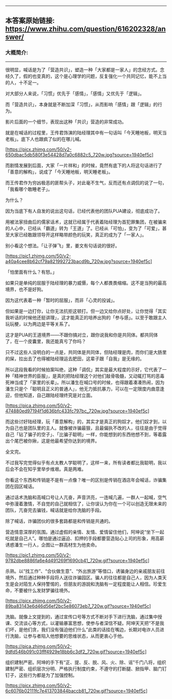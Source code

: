 ----------------------------------------
## 本答案原始链接: https://www.zhihu.com/question/616202328/answer/
### 大概简介: 
----------------------------------------
很明显，喊话是为了「营造共识」，塑造一种「大家都是一家人」的念经方式。念经久了，假的也变真的，这个是心理学的问题，反复强化一个共同记忆，能不上当的人，十不足一。

对大部分人来说，「习惯」优先于「感情」，「感情」又优先于「逻辑」。

而「营造共识」，本身就是不断加深「习惯」，从而影响「感情」跟「逻辑」的行为。

影片后面的一个细节，表现出这种「共识」营造的非常成功。

就是在喊话的过程里，王传君饰演的陆经理其中有一句话叫「今天睡地板，明天当老板」。底下人也跟疯了似的在哪儿喊。

[https://picx.zhimg.com/50/v2-650dbac5db580f3e54428d7a0c6882c5_720w.jpg?source=1940ef5c]

而剧情发展到后面，大家「一片祥和」的时候，竟然有底下的人将这句话进行了「善意的解构」，说成了「今天睡地板，明天睡老板」。

而王传君作为穷凶极恶的匪帮头子，对此毫不生气，反而还有点调侃的说了一句，「我看哪个敢睡老子」。

为什么？

因为当底下有人自发的说出这句话，已经代表他的团队PUA建设，彻底成功了。

用被法家扭曲后的儒家话术，这就已经属于代表着陆经理为首犯罪集团，在被骗来的人心中，已经从「霸道」转为「王道」了。已经从「可怕」，变为了「可爱」，甚至大家已经敢跟领导开这样略带颜色的玩笑，真正的成为了「一家人」。

别小看这个想法。「让子弹飞」里，姜文有句话说的很好。

[https://pic1.zhimg.com/50/v2-a40a4cee8b62cf79a821992723bacd9b_720w.jpg?source=1940ef5c]

「怕里面有什么？有怒。」

如果只是单纯的屈服于陆经理的暴力威慑，每个人都畏畏缩缩。这不是当狗的最高境界，也不是好狗。

因为这代表着一种「暂时的屈服」，而非「心灵的投诚」。

但如果是一边打你，让你无法抗拒这顿打。但一边又给你点好处，让你觉得「其实我听话的时候他还挺讲理」，这才能真正的培养出狗的「参与感」。以至于敢跟主人玩玩梗，以为两边是平等关系了。

这才是PUA的王道境界——不跟你搞对立，跟你说我和你是共同体。都共同体了，在一个皮囊里，我还能真亏了你吗？

只不过这些人没明白的一点是，共同体是共同体，但陆经理是肉，而你们是大肠里的屎，拉出去了也得被陆经理运去肥田，这辈子跟「自我」是无缘的。

所以这段我看的时候拍案叫绝，这种「调侃」其实是最大程度的示好，它代表了一种「精神世界的臣服」，是真的把陆经理这个对他们敲骨吸髓，又动辄打骂的恶毒死神当成了「家里的长辈」。所以潘生在喊口号的时候，也得跟着凑凑热闹，因为潘生只是个「聪明且正义的普通人」，他无力抵抗暴力，可以在一定限度内曲意逢迎，但他知道，自己跟陆经理终究是对立面。

[https://pica.zhimg.com/50/v2-474880ed97194f1d636bfc433fc797bc_720w.jpg?source=1940ef5c]

而这些讨好陆经理，玩「善意解构」的，其实才是真正的狗奴才。他们奴才到，以为自己也是团队里的主人。就像被诈骗最狠，且最偏执不改的人，往往是由于觉得自己「钻了骗子的空子」、「比骗子聪明」一样，你能想到的东西他想不到，等着露出个尾巴被你揪，这是他最希望你达到的境界。

全文完。

不过我写完觉得似乎有点太教人学聪明了，这样一来，所有读者都比我聪明，我以后会不会在知乎里举步维艰。真是两难。

你看这个东西和传销是不是有一点像？唯一的区别是传销在酒店年会喊话，诈骗集团在园区喊话。

通过话术洗脑和高喊口号让人亢奋，声音洪亮，一连喊几遍，一群人一起喊，空气中弥漫着激情，不自觉的自己就相信了，让你误认为你在一个可以创造无限未来的团队，亢奋完去骗钱，喊话就是给你洗脑的手段。

除了喊话，诈骗团伙的很多套路都是和传销是共通的。

营造情意深厚的氛围。通过虚假的亲情、友情、爱情留住他们，阿坤说“坐下一起吃就是自己人”。哪怕是通过逼迫、扣押的手段都要营造贴心上司的形象，用高薪诱惑潘生一行人，企图让一群高材生为他卖命。

[https://pic1.zhimg.com/50/v2-9782dbe8886fa6e4d491269f1690cb41_720w.gif?source=1940ef5c]

杀熟。以“找工作”、“合伙做生意”、“外出旅游”等借口，诱骗身边的亲戚朋友前往境外，然后通过种种手段将人送往诈骗园区。骗人的往往都是自己人，因为人类天生是会对陌生人保持警惕的，但朋友的游說和洗脑有一定程度能让人相信。珍爱生命，不要被什么发财梦骗往境外。

[https://picx.zhimg.com/50/v2-89ba83143e6d46d56ef2bc5e86073eb7_720w.gif?source=1940ef5c]

洗脑。就像上文提到的，通过宣传口号等方式不断对手下进行洗脑，通过集中授课、交流谈心等方式，以灌输暴富思想，使参与者深信不疑。阿坤天天把“不是我们坏，是他们贪，我们没有强迫他们什么”此类的话挂在嘴边，长期对电诈人员进行洗脑，让参与者陷入他想要的思维状态，从而更衷心于他。

[https://pica.zhimg.com/50/v2-9dfd546b091c03fff4929e18bb6c3df2_720w.gif?source=1940ef5c]

组织建制严密。阿坤的手下有“正、提、反、脱、风、火、除、谣”千门八将，组织建制严密、组织层次分明、严格执行制度约束，不遵守的打断腿、掀指甲、脑门钉钉子，这些行为都是为了加强控制。

[https://picx.zhimg.com/50/v2-6c6076b02111fc7e413703844baccb81_720w.gif?source=1940ef5c]

